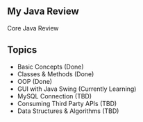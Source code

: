 ## My Java Review

Core Java Review

## Topics

<ul>
    <li>Basic Concepts (Done)</li>
    <li>Classes & Methods (Done)</li>
    <li>OOP (Done)</li>
    <li>GUI with Java Swing (Currently Learning)</li>
    <li>MySQL Connection (TBD)</li>
    <li>Consuming Third Party APIs (TBD)</li>
    <li>Data Structures & Algorithms (TBD)</li>
</ul>
